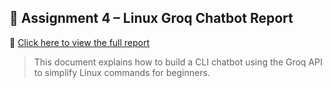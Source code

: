 ## 📘 Assignment 4 – Linux Groq Chatbot Report

📄 [Click here to view the full report](./assignments/assignment4/Linux_Groq_Chatbot_Report.docx)

> This document explains how to build a CLI chatbot using the Groq API to simplify Linux commands for beginners.
